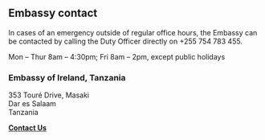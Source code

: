 ## Embassy contact

In cases of an emergency outside of regular office hours, the Embassy can be contacted by calling the Duty Officer directly on +255 754 783 455.

Mon – Thur 8am – 4:30pm; Fri 8am – 2pm, except public holidays

### Embassy of Ireland, Tanzania

353 Touré Drive, Masaki   
Dar es Salaam   
Tanzania

[**Contact Us**](/en/tanzania/daressalaam/contact/)